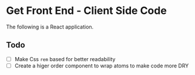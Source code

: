 # Get Front End - Client Side Code

The following is a React application.

## Todo

- [ ] Make Css `rem` based for better readability
- [ ] Create a higer order component to wrap atoms to make code more DRY
